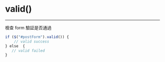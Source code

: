 # valid()

---

檢查 form 驗証是否通過

```javascript
if ($("#postForm").valid()) {
    // valid success
} else  {
   // valid failed 
}
```